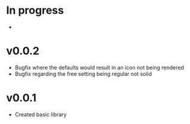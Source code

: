 # In progress
- 

# v0.0.2
- Bugfix where the defaults would result in an icon not being rendered
- Bugfix regarding the free setting being regular not solid

# v0.0.1
- Created basic library

